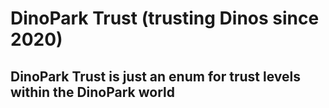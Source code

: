 # DinoPark Trust (trusting Dinos since 2020)

## DinoPark Trust is just an enum for trust levels within the DinoPark world
